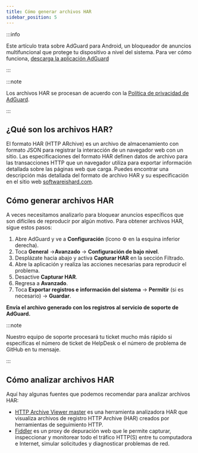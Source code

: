 ```yaml
---
title: Cómo generar archivos HAR
sidebar_position: 5
---
```


:::info

Este artículo trata sobre AdGuard para Android, un bloqueador de anuncios multifuncional que protege tu dispositivo a nivel del sistema. Para ver cómo funciona, [descarga la aplicación AdGuard](https://agrd.io/download-kb-adblock)

:::

:::note

Los archivos HAR se procesan de acuerdo con la [Política de privacidad de AdGuard](https://adguard.com/en/privacy.html).

:::

## ¿Qué son los archivos HAR?

El formato HAR (HTTP ARchive) es un archivo de almacenamiento con formato JSON para registrar la interacción de un navegador web con un sitio. Las especificaciones del formato HAR definen datos de archivo para las transacciones HTTP que un navegador utiliza para exportar información detallada sobre las páginas web que carga. Puedes encontrar una descripción más detallada del formato de archivo HAR y su especificación en el sitio web [softwareishard.com](http://www.softwareishard.com/blog/har-12-spec/).

## Cómo generar archivos HAR

A veces necesitamos analizarlo para bloquear anuncios específicos que son difíciles de reproducir por algún motivo. Para obtener archivos HAR, sigue estos pasos:

1. Abre AdGuard y ve a **Configuración** (ícono ⚙ en la esquina inferior derecha).
2. Toca **General** →**Avanzado** → **Configuración de bajo nivel**.
3. Desplázate hacia abajo y activa **Capturar HAR** en la sección Filtrado.
4. Abre la aplicación y realiza las acciones necesarias para reproducir el problema.
5. Desactive **Capturar HAR**.
6. Regresa a **Avanzado**.
7. Toca **Exportar registros e información del sistema** → **Permitir** (si es necesario) → **Guardar**.

**Envía el archivo generado con los registros al servicio de soporte de AdGuard.**

:::note

Nuestro equipo de soporte procesará tu ticket mucho más rápido si especificas el número de ticket de HelpDesk o el número de problema de GitHub en tu mensaje.

:::

## Cómo analizar archivos HAR

Aquí hay algunas fuentes que podemos recomendar para analizar archivos HAR:

- [HTTP Archive Viewer master](https://gitgrimbo.github.io/harviewer/master/) es una herramienta analizadora HAR que visualiza archivos de registro HTTP Archive (HAR) creados por herramientas de seguimiento HTTP.
- [Fiddler](https://www.telerik.com/fiddler) es un proxy de depuración web que le permite capturar, inspeccionar y monitorear todo el tráfico HTTP(S) entre tu computadora e Internet, simular solicitudes y diagnosticar problemas de red.
